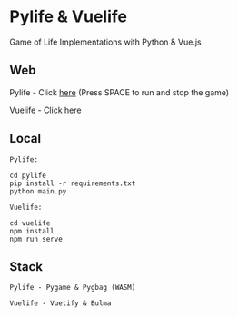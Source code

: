 # Pylife & Vuelife

Game of Life Implementations with Python & Vue.js

## Web

Pylife - Click [here](https://caiopeternela.github.io/pylife) (Press SPACE to run and stop the game)

Vuelife - Click [here](https://vuelife-web.netlify.app)

## Local

```
Pylife:

cd pylife
pip install -r requirements.txt
python main.py
```
```
Vuelife:

cd vuelife
npm install
npm run serve
```

## Stack

```
Pylife - Pygame & Pygbag (WASM)

Vuelife - Vuetify & Bulma
```
